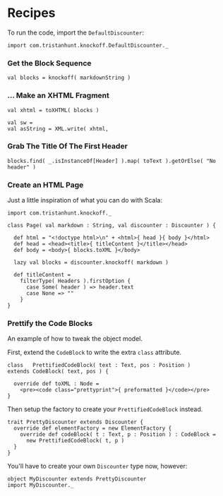 Recipes
=======

To run the code, import the `DefaultDiscounter`:

    import com.tristanhunt.knockoff.DefaultDiscounter._

### Get the Block Sequence ###

    val blocks = knockoff( markdownString )

### ... Make an XHTML Fragment ###

    val xhtml = toXHTML( blocks )
    
    val sw = 
    val asString = XML.write( xhtml, 

### Grab The Title Of The First Header  ###

    blocks.find( _.isInstanceOf[Header] ).map( toText ).getOrElse( "No header" )

### Create an HTML Page ###

Just a little inspiration of what you can do with Scala:

    import com.tristanhunt.knockoff._

    class Page( val markdown : String, val discounter : Discounter ) {

      def html = "<!doctype html>\n" + <html>{ head }{ body }</html>
      def head = <head><title>{ titleContent }</title></head>
      def body = <body>{ blocks.toXML }</body>
      
      lazy val blocks = discounter.knockoff( markdown )
      
      def titleContent =
        filterType( Headers ).firstOption {
          case Some( header ) => header.text
          case None => ""
        }
    }


### Prettify the Code Blocks ###

An example of how to tweak the object model.

First, extend the `CodeBlock` to write the extra `class` attribute.

    class   PrettifiedCodeBlock( text : Text, pos : Position )
    extends CodeBlock( text, pos ) {

      override def toXML : Node =
        <pre><code class="prettyprint">{ preformatted }</code></pre>
    }

Then setup the factory to create your `PrettifiedCodeBlock` instead.
    
    trait PrettyDiscounter extends Discounter {
      override def elementFactory = new ElementFactory {
        override def codeBlock( t : Text, p : Position ) : CodeBlock =
          new PrettifiedCodeBlock( t, p )
      }
    }

You'll have to create your own `Discounter` type now, however:

    object MyDiscounter extends PrettyDiscounter
    import MyDiscounter._

